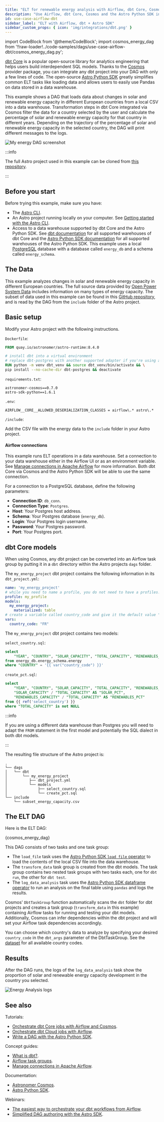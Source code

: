 ```yaml
---
title: "ELT for renewable energy analysis with Airflow, dbt Core, Cosmos and the Astro Python SDK"
description: "Use Airflow, dbt Core, Cosmos and the Astro Python SDK in an ELT pipeline to analyze energy data."
id: use-case-airflow-dbt
sidebar_label: "ELT with Airflow, dbt + Astro SDK"
sidebar_custom_props: { icon: 'img/integrations/dbt.png' }
---
```


import CodeBlock from '@theme/CodeBlock';
import cosmos_energy_dag from '!!raw-loader!../code-samples/dags/use-case-airflow-dbt/cosmos_energy_dag.py';

[dbt Core](https://docs.getdbt.com/) is a popular open-source library for analytics engineering that helps users build interdependent SQL models. Thanks to the [Cosmos](https://astronomer.github.io/astronomer-cosmos/) provider package, you can integrate any dbt project into your DAG with only a few lines of code. The open-source [Astro Python SDK]((https://astro-sdk-python.readthedocs.io/en/stable/index.html)) greatly simplifies common ELT tasks like loading data and allows users to easily use Pandas on data stored in a data warehouse. 

This example shows a DAG that loads data about changes in solar and renewable energy capacity in different European countries from a local CSV into a data warehouse. Transformation steps in dbt Core integrated via Cosmos filter the data for a country selected by the user and calculate the percentage of solar and renewable energy capacity for that country in different years. Depending on the trajectory of the percentage of solar and renewable energy capacity in the selected country, the DAG will print different messages to the logs.


![My energy DAG screenshot](/img/examples/uc_dbt_my_energy_dag_screenshot.png)

:::info

The full Astro project used in this example can be cloned from [this repository](https://github.com/astronomer/astro-dbt-provider-tutorial-example). 

:::

## Before you start

Before trying this example, make sure you have:

- The [Astro CLI](https://docs.astronomer.io/astro/cli/overview).
- An Astro project running locally on your computer. See [Getting started with the Astro CLI](https://docs.astronomer.io/astro/cli/get-started-cli).
- Access to a data warehouse supported by dbt Core and the Astro Python SDK. See [dbt documentation](https://docs.getdbt.com/docs/supported-data-platforms) for all supported warehouses of dbt Core and the [Astro Python SDK documentation](https://astro-sdk-python.readthedocs.io/en/stable/supported_databases.html) for all supported warehouses of the Astro Python SDK. This example uses a local [PostgreSQL](https://www.postgresql.org/) database with a database called `energy_db` and a schema called `energy_schema`.

## The Data

This example analyzes changes in solar and renewable energy capacity in different European countries. The full source data provided by [Open Power System Data](https://doi.org/10.25832/national_generation_capacity/2020-10-01) includes information on many types of energy capacity. The subset of data used in this example can be found in this [GitHub repository](https://github.com/astronomer/learn-tutorials-data/blob/main/subset_energy_capacity.csv), and is read by the DAG from the `include` folder of the Astro project.

## Basic setup

Modify your Astro project with the following instructions.

`Dockerfile`:

```Dockerfile
FROM quay.io/astronomer/astro-runtime:8.4.0

# install dbt into a virtual environment
# replace dbt-postgres with another supported adapter if you're using a different warehouse type
RUN python -m venv dbt_venv && source dbt_venv/bin/activate && \
pip install --no-cache-dir dbt-postgres && deactivate
```

`requirements.txt`:

```text
astronomer-cosmos==0.7.0
astro-sdk-python==1.6.1
```

`.env`:

```text
AIRFLOW__CORE__ALLOWED_DESERIALIZATION_CLASSES = airflow\.* astro\.*
```

`/include`:

Add the CSV file with the energy data to the `include` folder in your Astro project.

#### Airflow connections

This example runs ELT operations in a data warehouse. Set a connection to your data warehouse either in the Airflow UI or as an environment variable. See [Manage connections in Apache Airflow](connections.md) for more information. Both dbt Core via Cosmos and the Astro Python SDK will be able to use the same connection.

For a connection to a PostgreSQL database, define the following parameters:

- **Connection ID**: `db_conn`.
- **Connection Type**: `Postgres`.
- **Host**: Your Postgres host address.
- **Schema**: Your Postgres database (`energy_db`). 
- **Login**: Your Postgres login username.
- **Password**: Your Postgres password.
- **Port**: Your Postgres port.

## dbt Core models

When using Cosmos, any dbt project can be converted into an Airflow task group by putting it in a `dbt` directory within the Astro projects `dags` folder.

The `my_energy_project` dbt project contains the following information in its `dbt_project.yml`:

```yml
name: 'my_energy_project'
# while you need to name a profile, you do not need to have a profiles.yml file defined when using Cosmos
profile: my_profile
models:
  my_energy_project:
    materialized: table
# create a variable called country_code and give it the default value "FR" (for France)
vars:
  country_code: "FR"
```

The `my_energy_project` dbt project contains two models:

`select_country.sql`:

```sql
select 
    "YEAR", "COUNTRY", "SOLAR_CAPACITY", "TOTAL_CAPACITY", "RENEWABLES_CAPACITY"
from energy_db.energy_schema.energy
where "COUNTRY" = '{{ var("country_code") }}'
```

`create_pct.sql`:

```sql
select 
    "YEAR", "COUNTRY", "SOLAR_CAPACITY", "TOTAL_CAPACITY", "RENEWABLES_CAPACITY",
    "SOLAR_CAPACITY" / "TOTAL_CAPACITY" AS "SOLAR_PCT",
    "RENEWABLES_CAPACITY" / "TOTAL_CAPACITY" AS "RENEWABLES_PCT"
from {{ ref('select_country') }}
where "TOTAL_CAPACITY" is not NULL
```

:::info

If you are using a different data warehouse than Postgres you will need to adapt the `FROM` statement in the first model and potentially the SQL dialect in both dbt models.

:::

The resulting file structure of the Astro project is:

```text
.
└── dags
│   └── dbt
│       └── my_energy_project
│          ├── dbt_project.yml
│          └── models
│              ├── select_country.sql
│              └── create_pct.sql
└── include
    └── subset_energy_capacity.csv
```

## The ELT DAG

Here is the ELT DAG:

<CodeBlock language="python">{cosmos_energy_dag}</CodeBlock>

This DAG consists of two tasks and one task group:

- The `load_file` task uses the [Astro Python SDK `load file` operator](https://astro-sdk-python.readthedocs.io/en/stable/astro/sql/operators/load_file.html) to load the contents of the local CSV file into the data warehouse.
- The `transform_data` task group is created from the dbt models. The task group contains two nested task groups with two tasks each, one for `dbt run`, the other for `dbt test`.
- The `log_data_analysis` task uses the [Astro Python SDK dataframe operator](https://astro-sdk-python.readthedocs.io/en/stable/astro/sql/operators/dataframe.html) to run an analysis on the final table using `pandas` and logs the results.

Cosmos' `DbtTaskGroup` function automatically scans the `dbt` folder for dbt projects and creates a task group (`transform_data` in this example) containing Airflow tasks for running and testing your dbt models. Additionally, Cosmos can infer dependencies within the dbt project and will set your Airflow task dependencies accordingly.

You can choose which country's data to analyze by specifying your desired `country_code` in the `dbt_args` parameter of the DbtTaskGroup. See the [dataset](https://github.com/astronomer/learn-tutorials-data/blob/main/subset_energy_capacity.csv) for all available country codes.

## Results

After the DAG runs, the logs of the `log_data_analysis` task show the proportion of solar and renewable energy capacity development in the country you selected.

![Energy Analysis logs](/img/guides/cosmos_energy_analysis_logs.png)

## See also

Tutorials:

- [Orchestrate dbt Core jobs with Airflow and Cosmos](airflow-dbt.md).
- [Orchestrate dbt Cloud jobs with Airflow](airflow-dbt-cloud.md).
- [Write a DAG with the Astro Python SDK](astro-python-sdk.md).

Concept guides:

- [What is dbt?](https://docs.getdbt.com/docs/introduction).
- [Airflow task groups](task-groups.md).
- [Manage connections in Apache Airflow](connections.md).

Documentation:

- [Astronomer Cosmos](https://astronomer.github.io/astronomer-cosmos/).
- [Astro Python SDK](https://astro-sdk-python.readthedocs.io/en/stable/index.html).

Webinars:

- [The easiest way to orchestrate your dbt workflows from Airflow](https://www.astronomer.io/events/webinars/the-easiest-way-to-orchestrate-your-dbt-workflows-from-airflow/).
- [Simplified DAG authoring with the Astro SDK](https://www.astronomer.io/events/webinars/simplified-dag-authoring-with-the-astro-sdk/).